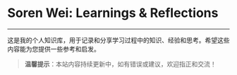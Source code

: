 # Soren Wei: Learnings & Reflections

---

这是我的个人知识库，用于记录和分享学习过程中的知识、经验和思考。希望这些内容能为您提供一些参考和启发。

> **温馨提示**：本站内容持续更新中，如有错误或建议，欢迎指正和交流！
